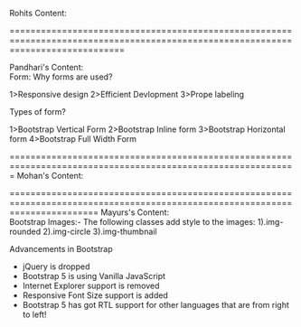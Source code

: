 Rohits Content:  




















==================================================================================================================================

Pandhari's Content:  
Form:
  Why forms are used?
  
  1>Responsive design
  2>Efficient Devlopment
  3>Prope labeling
  
  Types of form?
  
  1>Bootstrap Vertical Form
  2>Bootstrap Inline form
  3>Bootstrap Horizontal form
  4>Bootstrap Full Width Form































=============================================================================================================
Mohan's Content: 


































=============================================================================================================================
Mayurs's Content:  
Bootstrap Images:-
The following classes add style to the images:
  1).img-rounded
  2).img-circle
  3).img-thumbnail
  
  Advancements in Bootstrap
  - jQuery is dropped  
  - Bootstrap 5 is using  Vanilla JavaScript 
  - Internet Explorer support is removed 
  - Responsive Font Size support is added
  - Bootstrap 5 has got RTL support for other languages that are from right to left!





  
 
























































